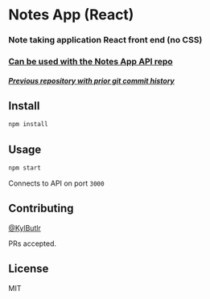 # Notes App (React)
### Note taking application React front end (no CSS)
### [Can be used with the Notes App API repo](https://github.com/kylbutlr/notes-app-api)
##### [Previous repository with prior git commit history](https://github.com/kylbutlr/notes-app)

## Install

```bash
npm install
```

## Usage

```bash
npm start
```

Connects to API on port `3000`

## Contributing

[@KylButlr](https://github.com/kylbutlr)

PRs accepted.

## License

MIT
